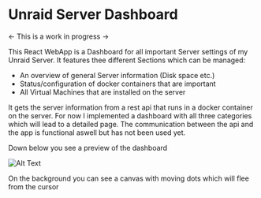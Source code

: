# Unraid Server Dashboard

<- This is a work in progress ->

This React WebApp is a Dashboard for all important Server settings of my Unraid Server. It features thee different Sections which can be managed:
* An overview of general Server information (Disk space etc.)
* Status/configuration of docker containers that are important
* All Virtual Machines that are installed on the server

It gets the server information from a rest api that runs in a docker container on the server.
For now I implemented a dashboard with all three categories which will lead to a detailed page. The communication between the api and the app is functional aswell but has not been used yet.

Down below you see a preview of the dashboard

![Alt Text](https://github.com/CruseoGithub/unraid_dasboard/blob/master/src/Screenshots/Server_Dashboard.gif)

On the background you can see a canvas with moving dots which will flee from the cursor 
